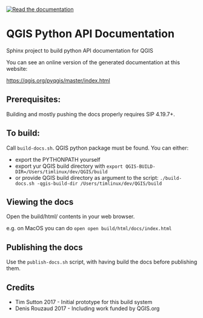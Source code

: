 [![Read the documentation](https://img.shields.io/badge/Read-the%20docs-green.svg)](https://qgis.org/pyqgis/master/index.html)

# QGIS Python API Documentation

Sphinx project to build python API documentation for QGIS

You can see an online version of the generated documentation at this
website:

https://qgis.org/pyqgis/master/index.html

## Prerequisites:

Building and mostly pushing the docs properly requires SIP 4.19.7+.


## To build:

Call ``build-docs.sh``. QGIS python package must be found.
You can either:

* export the PYTHONPATH yourself
* export yur QGIS build directory with ``export QGIS-BUILD-DIR=/Users/timlinux/dev/QGIS/build``
* or provide QGIS build directory as argument to the script: ``./build-docs.sh -qgis-build-dir /Users/timlinux/dev/QGIS/build``

## Viewing the docs

Open the build/html/ contents in your web browser.

e.g. on MacOS you can do ``open open build/html/docs/index.html``

## Publishing the docs

Use the ``publish-docs.sh`` script, with having build the docs before publishing them.

## Credits

- Tim Sutton 2017 - Initial prototype for this build system
- Denis Rouzaud 2017 - Including work funded by QGIS.org
